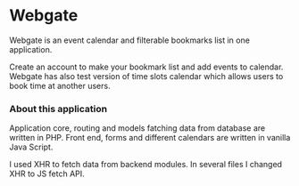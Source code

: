 # Webgate
Webgate is an event calendar and filterable bookmarks list in one application.

Create an account to make your bookmark list and add events to calendar.
Webgate has also test version of time slots calendar which allows users to book time at another users.


### About this application

Application core, routing and models fatching data from database are written in PHP. 
Front end, forms and different calendars are written in vanilla Java Script.

I used XHR to fetch data from backend modules.
In several files I changed XHR to JS fetch API.

